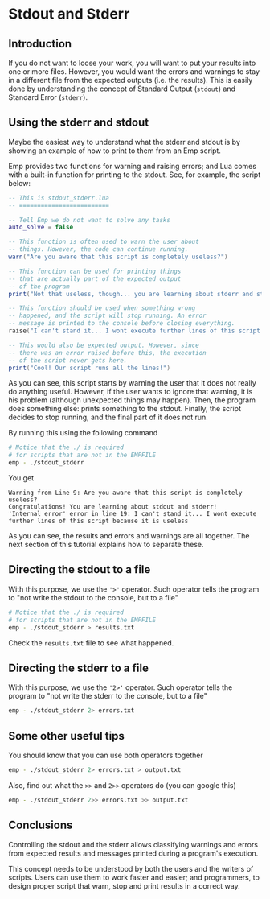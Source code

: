 # Stdout and Stderr

## Introduction

If you do not want to loose your work, you will want to put your results into one or more files. However, you would want the errors and warnings to stay in a different file from the expected outputs \(i.e. the results\). This is easily done by understanding the concept of Standard Output \(`stdout`\) and Standard Error \(`stderr`\).

## Using the stderr and stdout

Maybe the easiest way to understand what the stderr and stdout is by showing an example of how to print to them from an Emp script.

Emp provides two functions for warning and raising errors; and Lua comes with a built-in function for printing to the stdout. See, for example, the script below:

```lua
-- This is stdout_stderr.lua 
-- =========================

-- Tell Emp we do not want to solve any tasks
auto_solve = false

-- This function is often used to warn the user about
-- things. However, the code can continue running.
warn("Are you aware that this script is completely useless?")

-- This function can be used for printing things
-- that are actually part of the expected output
-- of the program
print("Not that useless, though... you are learning about stderr and stdout")

-- This function should be used when something wrong 
-- happened, and the script will stop running. An error
-- message is printed to the console before closing everything.
raise("I can't stand it... I wont execute further lines of this script because it is useless")

-- This would also be expected output. However, since
-- there was an error raised before this, the execution
-- of the script never gets here.
print("Cool! Our script runs all the lines!")
```

As you can see, this script starts by  warning the user that it does not really do anything useful. However, if the user wants to ignore that warning, it is his problem \(although unexpected things may happen\). Then, the program does something else: prints something to the stdout. Finally, the script decides to stop running, and the final part of it does not run.

By running this using the following command

```bash
# Notice that the ./ is required 
# for scripts that are not in the EMPFILE
emp - ./stdout_stderr
```

You get

```text
Warning from Line 9: Are you aware that this script is completely useless?
Congratulations! You are learning about stdout and stderr!
'Internal error' error in line 19: I can't stand it... I wont execute further lines of this script because it is useless
```

As you can see, the results and errors and warnings are all together. The next section of this tutorial explains how to separate these.

## Directing the stdout to a file

With this purpose, we use the `'>'` operator. Such operator tells the program to "not write the stdout to the console, but to a file"

```bash
# Notice that the ./ is required 
# for scripts that are not in the EMPFILE
emp - ./stdout_stderr > results.txt
```

Check the `results.txt` file to see what happened.

## Directing the stderr to a file

With this purpose, we use the `'2>'` operator. Such operator tells the program to "not write the stderr to the console, but to a file"

```bash
emp - ./stdout_stderr 2> errors.txt
```

## Some other useful tips

You should know that you can use both operators together

```bash
emp - ./stdout_stderr 2> errors.txt > output.txt
```

Also, find out what the `>>` and `2>>` operators do \(you can google this\)

```bash
emp - ./stdout_stderr 2>> errors.txt >> output.txt
```

## Conclusions

Controlling the stdout and the stderr allows classifying warnings and errors from expected results and messages printed during a program's execution. 

This concept needs to be understood by both the users and the writers of scripts. Users can use them to work faster and easier; and programmers, to design proper script that warn, stop and print results in a correct way.

